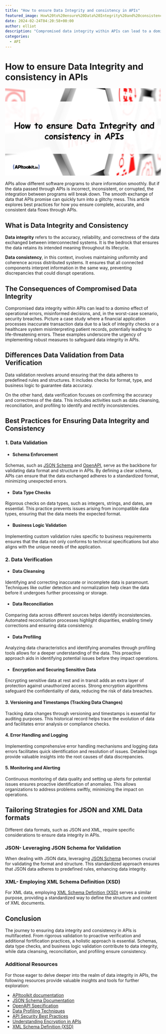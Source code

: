 ```yaml
---
title: "How to ensure Data Integrity and consistency in APIs"
featured_image: How%20to%20ensure%20Data%20Integrity%20and%20consistency%20in%20APIs.png
date: 2024-02-24T04:20:58+00:00
author: elliot
description: "Compromised data integrity within APIs can lead to a domino effect of operational errors, misinformed decisions, and, in the worst-case scenario, security breaches"
categories:
  - API
---
```


# How to ensure Data Integrity and consistency in APIs

![How to ensure Data Integrity and consistency in APIs](./How%20to%20ensure%20Data%20Integrity%20and%20consistency%20in%20APIs.png)

APIs allow different software programs to share information smoothly. But if the data passed through APIs is incorrect, inconsistent, or corrupted, the integration between programs will break down. The smooth exchange of data that APIs promise can quickly turn into a glitchy mess. This article explores best practices for how you ensure complete, accurate, and consistent data flows through APIs.

## What is Data Integrity and Consistency

**Data integrity** refers to the accuracy, reliability, and correctness of the data exchanged between interconnected systems. It is the bedrock that ensures the data retains its intended meaning throughout its lifecycle.

**Data consistency**, in this context, involves maintaining uniformity and coherence across distributed systems. It ensures that all connected components interpret information in the same way, preventing discrepancies that could disrupt operations.


## The Consequences of Compromised Data Integrity

Compromised data integrity within APIs can lead to a domino effect of operational errors, misinformed decisions, and, in the worst-case scenario, security breaches. Picture a case study where a financial application processes inaccurate transaction data due to a lack of integrity checks or a healthcare system misinterpreting patient records, potentially leading to life-threatening errors. These examples underscore the urgency of implementing robust measures to safeguard data integrity in APIs.

## Differences Data Validation from Data Verification

Data validation revolves around ensuring that the data adheres to predefined rules and structures. It includes checks for format, type, and business logic to guarantee data accuracy.

On the other hand, data verification focuses on confirming the accuracy and correctness of the data. This includes activities such as data cleansing, reconciliation, and profiling to identify and rectify inconsistencies.

## Best Practices for Ensuring Data Integrity and Consistency

### 1. Data Validation 

* #### Schema Enforcement 

Schemas, such as [JSON Schema](https://json-schema.org/documentation.html) and [OpenAPI](https://www.openapis.org/), serve as the backbone for validating data format and structure in APIs. By defining a clear schema, APIs can ensure that the data exchanged adheres to a standardized format, minimizing unexpected errors.

* #### Data Type Checks

Rigorous checks on data types, such as integers, strings, and dates, are essential. This practice prevents issues arising from incompatible data types, ensuring that the data meets the expected format.

* #### Business Logic Validation 

Implementing custom validation rules specific to business requirements ensures that the data not only conforms to technical specifications but also aligns with the unique needs of the application.

### 2. Data Verification 

* #### Data Cleansing

Identifying and correcting inaccurate or incomplete data is paramount. Techniques like outlier detection and normalization help clean the data before it undergoes further processing or storage.

*  #### Data Reconciliation 

Comparing data across different sources helps identify inconsistencies. Automated reconciliation processes highlight disparities, enabling timely corrections and ensuring data consistency.

* #### Data Profiling 

Analyzing data characteristics and identifying anomalies through profiling tools allows for a deeper understanding of the data. This proactive approach aids in identifying potential issues before they impact operations.

* #### Encryption and Securing Sensitive Data

Encrypting sensitive data at rest and in transit adds an extra layer of protection against unauthorized access. Strong encryption algorithms safeguard the confidentiality of data, reducing the risk of data breaches.

#### 3. Versioning and Timestamps (Tracking Data Changes)

Tracking data changes through versioning and timestamps is essential for auditing purposes. This historical record helps trace the evolution of data and facilitates error analysis or compliance checks.

#### 4. Error Handling and Logging

Implementing comprehensive error handling mechanisms and logging data errors facilitates quick identification and resolution of issues. Detailed logs provide valuable insights into the root causes of data discrepancies.

#### 5. Monitoring and Alerting

Continuous monitoring of data quality and setting up alerts for potential issues ensures proactive identification of anomalies. This allows organizations to address problems swiftly, minimizing the impact on operations.

## Tailoring Strategies for JSON and XML Data formats

Different data formats, such as JSON and XML, require specific considerations to ensure data integrity in APIs.

### JSON- Leveraging JSON Schema for Validation

When dealing with JSON data, leveraging [JSON Schema](https://json-schema.org/documentation.html) becomes crucial for validating the format and structure. This standardized approach ensures that JSON data adheres to predefined rules, enhancing data integrity.

### XML- Employing XML Schema Definition (XSD)

For XML data, employing [XML Schema Definition (XSD)](https://www.w3.org/XML/Schema) serves a similar purpose, providing a standardized way to define the structure and content of XML documents.

## Conclusion

The journey to ensuring data integrity and consistency in APIs is multifaceted. From rigorous validation to proactive verification and additional fortification practices, a holistic approach is essential. Schemas, data type checks, and business logic validation contribute to data integrity, while data cleansing, reconciliation, and profiling ensure consistency.

### Additional Resources

For those eager to delve deeper into the realm of data integrity in APIs, the following resources provide valuable insights and tools for further exploration:

- [APItoolkit documentation](https://apitoolkit.io/docs/glossary/)
- [JSON Schema Documentation](https://json-schema.org/documentation.html)
- [OpenAPI Specification](https://www.openapis.org/)
- [Data Profiling Techniques](https://towardsdatascience.com/data-profiling-techniques-4c6748f7026)
- [API Security Best Practices](https://owasp.org/www-project-api-security/)
- [Understanding Encryption in APIs](https://restfulapi.net/security-essentials/tls/)
- [XML Schema Definition (XSD)](https://www.w3.org/XML/Schema)
